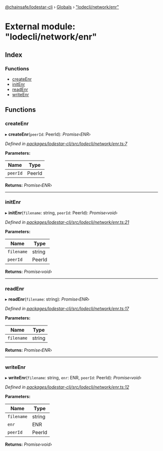 [@chainsafe/lodestar-cli](../README.md) › [Globals](../globals.md) › ["lodecli/network/enr"](_lodecli_network_enr_.md)

# External module: "lodecli/network/enr"

## Index

### Functions

* [createEnr](_lodecli_network_enr_.md#createenr)
* [initEnr](_lodecli_network_enr_.md#initenr)
* [readEnr](_lodecli_network_enr_.md#readenr)
* [writeEnr](_lodecli_network_enr_.md#writeenr)

## Functions

###  createEnr

▸ **createEnr**(`peerId`: PeerId): *Promise‹ENR›*

*Defined in [packages/lodestar-cli/src/lodecli/network/enr.ts:7](https://github.com/ChainSafe/lodestar/blob/be953aad3/packages/lodestar-cli/src/lodecli/network/enr.ts#L7)*

**Parameters:**

Name | Type |
------ | ------ |
`peerId` | PeerId |

**Returns:** *Promise‹ENR›*

___

###  initEnr

▸ **initEnr**(`filename`: string, `peerId`: PeerId): *Promise‹void›*

*Defined in [packages/lodestar-cli/src/lodecli/network/enr.ts:21](https://github.com/ChainSafe/lodestar/blob/be953aad3/packages/lodestar-cli/src/lodecli/network/enr.ts#L21)*

**Parameters:**

Name | Type |
------ | ------ |
`filename` | string |
`peerId` | PeerId |

**Returns:** *Promise‹void›*

___

###  readEnr

▸ **readEnr**(`filename`: string): *Promise‹ENR›*

*Defined in [packages/lodestar-cli/src/lodecli/network/enr.ts:17](https://github.com/ChainSafe/lodestar/blob/be953aad3/packages/lodestar-cli/src/lodecli/network/enr.ts#L17)*

**Parameters:**

Name | Type |
------ | ------ |
`filename` | string |

**Returns:** *Promise‹ENR›*

___

###  writeEnr

▸ **writeEnr**(`filename`: string, `enr`: ENR, `peerId`: PeerId): *Promise‹void›*

*Defined in [packages/lodestar-cli/src/lodecli/network/enr.ts:12](https://github.com/ChainSafe/lodestar/blob/be953aad3/packages/lodestar-cli/src/lodecli/network/enr.ts#L12)*

**Parameters:**

Name | Type |
------ | ------ |
`filename` | string |
`enr` | ENR |
`peerId` | PeerId |

**Returns:** *Promise‹void›*

